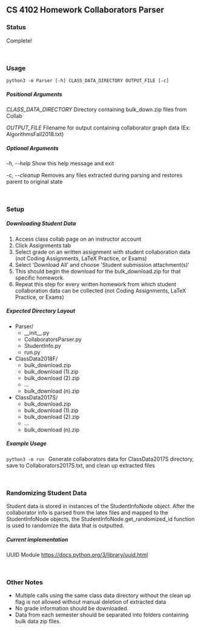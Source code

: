 
## CS 4102 Homework Collaborators Parser

### Status
Complete!

 &nbsp;&nbsp;
 
### Usage
`python3 -m Parser [-h] CLASS_DATA_DIRECTORY OUTPUT_FILE [-c]`

##### Positional Arguments

  _CLASS_DATA_DIRECTORY_
  Directory containing bulk_down.zip files from Collab
  
  _OUTPUT_FILE_
  Filename for output containing collaborator graph data (Ex: AlgorithmsFall2018.txt)

##### Optional Arguments

  _-h, --help_
  Show this help message and exit
  
  _-c, --cleanup_
  Removes any files extracted during parsing and restores parent to original state


&nbsp;&nbsp;
### Setup

##### Downloading Student Data

1. Access class collab page on an instructor account
2. Click Assignments tab
3. Select grade on an written assignment with student collaboration data (not Coding Assignments, LaTeX Practice, or Exams)
4. Select 'Download All' and choose 'Student submission attachment(s)'
5. This should begin the download for the bulk_download.zip for that specific homework.
6. Repeat this step for every written homework from which student collaboration data can be collected (not Coding Assignments, LaTeX Practice, or Exams)

##### Expected Directory Layout

+ Parser/
    + \_\_init\_\_.py
    + CollaboratorsParser.py
    + StudentInfo.py
    + run.py
+ ClassData2018F/
    * bulk_download.zip
    * bulk_download (1).zip
    * bulk_download (2).zip
    * ...
    * bulk_download (n).zip
+ ClassData2017S/
    * bulk_download.zip
    * bulk_download (1).zip
    * bulk_download (2).zip
    * ...
    * bulk_download (n).zip

##### Example Usage
`python3 -m run ` 
Generate collaborators data for ClassData2017S directory, save to Collaborators2017S.txt, and clean up extracted files 


&nbsp;&nbsp;

### Randomizing Student Data
Student data is stored in instances of the StudentInfoNode object. After the collaborator info is parsed from the latex files and mapped to the StudentInfoNode objects, the StudentInfoNode.get_randomized_id function is used to randomize the data that is outputted.

##### Current implementation
UUID Module
https://docs.python.org/3/library/uuid.html

&nbsp;&nbsp;

### Other Notes
- Multiple calls using the same class data directory without the clean up flag is not allowed without manual deletion of extracted data
- No grade information should be downloaded.
- Data from each semester should be separated into folders containing bulk data zip files.


 &nbsp;&nbsp;